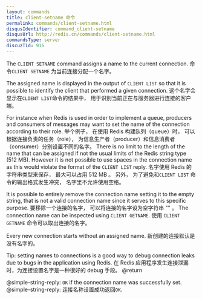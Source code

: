 ```yaml
---
layout: commands
title: client-setname 命令
permalink: commands/client-setname.html
disqusIdentifier: command_client-setname
disqusUrl: http://redis.cn/commands/client-setname.html
commandsType: server
discuzTid: 916
---
```


The `CLIENT SETNAME` command assigns a name to the current connection.
命令`CLIENT SETNAME` 为当前连接分配一个名字。

The assigned name is displayed in the output of `CLIENT LIST` so that it is possible to identify the client that performed a given connection.
这个名字会显示在`CLIENT LIST`命令的结果中， 用于识别当前正在与服务器进行连接的客户端。

For instance when Redis is used in order to implement a queue, producers and consumers of messages may want to set the name of the connection according to their role.
举个例子， 在使用 Redis 构建队列（queue）时， 可以根据连接负责的任务（role）， 为信息生产者（producer）和信息消费者（consumer）分别设置不同的名字。
There is no limit to the length of the name that can be assigned if not the usual limits of the Redis string type (512 MB). However it is not possible to use spaces in the connection name as this would violate the format of the `CLIENT LIST` reply.
名字使用 Redis 的字符串类型来保存， 最大可以占用 512 MB 。 另外， 为了避免和`CLIENT LIST` 命令的输出格式发生冲突， 名字里不允许使用空格。

It is possible to entirely remove the connection name setting it to the empty string, that is not a valid connection name since it serves to this specific purpose.
要移除一个连接的名字， 可以将连接的名字设为空字符串 "" 。
The connection name can be inspected using `CLIENT GETNAME`.
使用 `CLIENT GETNAME` 命令可以取出连接的名字。

Every new connection starts without an assigned name.
新创建的连接默认是没有名字的。

Tip: setting names to connections is a good way to debug connection leaks due to bugs in the application using Redis.
在 Redis 应用程序发生连接泄漏时，为连接设置名字是一种很好的 debug 手段。
@return

@simple-string-reply: `OK` if the connection name was successfully set.
@simple-string-reply: 连接名称设置成功返回`OK`.
